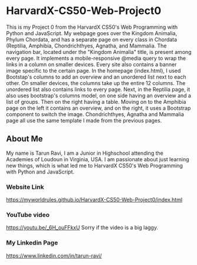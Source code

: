 # HarvardX-CS50-Web-Project0
This is my Project 0 from the HarvardX CS50's Web Programming with Python and JavaScript. My webpage goes over the Kingdom Animalia, Phylum Chordata, and has a separate page on every class in Chordata (Reptilia, Amphibia, Chondrichthyes, Agnatha, and Mammalia. The navigation bar, located under the "Kingdom Animalia" title, is present among every page. It implements a mobile-responsive @media query to wrap the links in a column on smaller devices. Every site also contains a banner image specific to the certain page. In the homepage (index.html), I used Bootstap's columns to add an overview and an unordered list next to each other. On smaller devices, the columns take up the entire 12 columns. The unordered list also contains links to every page. Next, in the Reptilia page, it also uses bootstrap's columns model, on one side having an overview and a list of groups. Then on the right having a table. Moving on to the Amphibia page on the left it contains an overview, and on the right, it uses a Bootstrap component to switch the image. Chondrichthyes, Agnatha and Mammalia page all use the same template I made from the previous pages. 

## About Me
My name is Tarun Ravi, I am a Junior in Highschool attending the Academies of Loudoun in Virginia, USA. I am passionate about just learning new things, which is what led me to HarvardX CS50's Web Programming with Python and JavaScript. 

### Website Link
https://myworldrules.github.io/HarvardX-CS50-Web-Project0/index.html

### YouTube video
https://youtu.be/_6H_ouFFkxU
Sorry if the video is a big laggy. 

### My Linkedin Page
https://www.linkedin.com/in/tarun-ravi/

